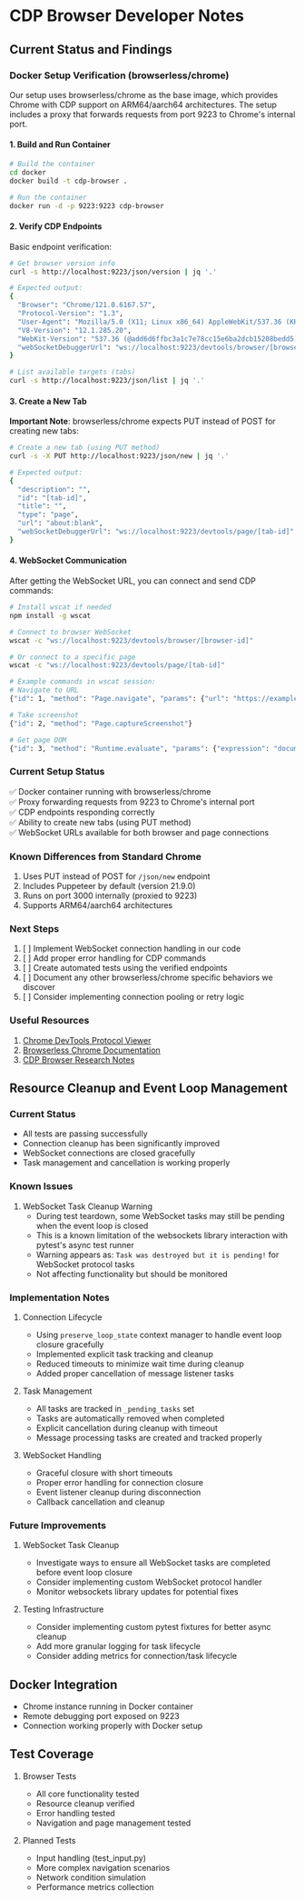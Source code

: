 # CDP Browser Developer Notes

## Current Status and Findings

### Docker Setup Verification (browserless/chrome)

Our setup uses browserless/chrome as the base image, which provides Chrome with CDP support on ARM64/aarch64 architectures. The setup includes a proxy that forwards requests from port 9223 to Chrome's internal port.

#### 1. Build and Run Container

```bash
# Build the container
cd docker
docker build -t cdp-browser .

# Run the container
docker run -d -p 9223:9223 cdp-browser
```

#### 2. Verify CDP Endpoints

Basic endpoint verification:

```bash
# Get browser version info
curl -s http://localhost:9223/json/version | jq '.'

# Expected output:
{
  "Browser": "Chrome/121.0.6167.57",
  "Protocol-Version": "1.3",
  "User-Agent": "Mozilla/5.0 (X11; Linux x86_64) AppleWebKit/537.36 (KHTML, like Gecko) HeadlessChrome/121.0.0.0 Safari/537.36",
  "V8-Version": "12.1.285.20",
  "WebKit-Version": "537.36 (@add6d6ffbc3a1c7e78cc15e6ba2dcb15208bedd5)",
  "webSocketDebuggerUrl": "ws://localhost:9223/devtools/browser/[browser-id]"
}

# List available targets (tabs)
curl -s http://localhost:9223/json/list | jq '.'
```

#### 3. Create a New Tab

**Important Note**: browserless/chrome expects PUT instead of POST for creating new tabs:

```bash
# Create a new tab (using PUT method)
curl -s -X PUT http://localhost:9223/json/new | jq '.'

# Expected output:
{
  "description": "",
  "id": "[tab-id]",
  "title": "",
  "type": "page",
  "url": "about:blank",
  "webSocketDebuggerUrl": "ws://localhost:9223/devtools/page/[tab-id]"
}
```

#### 4. WebSocket Communication

After getting the WebSocket URL, you can connect and send CDP commands:

```bash
# Install wscat if needed
npm install -g wscat

# Connect to browser WebSocket
wscat -c "ws://localhost:9223/devtools/browser/[browser-id]"

# Or connect to a specific page
wscat -c "ws://localhost:9223/devtools/page/[tab-id]"

# Example commands in wscat session:
# Navigate to URL
{"id": 1, "method": "Page.navigate", "params": {"url": "https://example.com"}}

# Take screenshot
{"id": 2, "method": "Page.captureScreenshot"}

# Get page DOM
{"id": 3, "method": "Runtime.evaluate", "params": {"expression": "document.documentElement.outerHTML"}}
```

### Current Setup Status

✅ Docker container running with browserless/chrome  
✅ Proxy forwarding requests from 9223 to Chrome's internal port  
✅ CDP endpoints responding correctly  
✅ Ability to create new tabs (using PUT method)  
✅ WebSocket URLs available for both browser and page connections  

### Known Differences from Standard Chrome

1. Uses PUT instead of POST for `/json/new` endpoint
2. Includes Puppeteer by default (version 21.9.0)
3. Runs on port 3000 internally (proxied to 9223)
4. Supports ARM64/aarch64 architectures

### Next Steps

1. [ ] Implement WebSocket connection handling in our code
2. [ ] Add proper error handling for CDP commands
3. [ ] Create automated tests using the verified endpoints
4. [ ] Document any other browserless/chrome specific behaviors we discover
5. [ ] Consider implementing connection pooling or retry logic

### Useful Resources

1. [Chrome DevTools Protocol Viewer](https://chromedevtools.github.io/devtools-protocol/)
2. [Browserless Chrome Documentation](https://docs.browserless.io/)
3. [CDP Browser Research Notes](../documentation/research.md)

## Resource Cleanup and Event Loop Management

### Current Status
- All tests are passing successfully
- Connection cleanup has been significantly improved
- WebSocket connections are closed gracefully
- Task management and cancellation is working properly

### Known Issues
1. WebSocket Task Cleanup Warning
   - During test teardown, some WebSocket tasks may still be pending when the event loop is closed
   - This is a known limitation of the websockets library interaction with pytest's async test runner
   - Warning appears as: `Task was destroyed but it is pending!` for WebSocket protocol tasks
   - Not affecting functionality but should be monitored

### Implementation Notes
1. Connection Lifecycle
   - Using `preserve_loop_state` context manager to handle event loop closure gracefully
   - Implemented explicit task tracking and cleanup
   - Reduced timeouts to minimize wait time during cleanup
   - Added proper cancellation of message listener tasks

2. Task Management
   - All tasks are tracked in `_pending_tasks` set
   - Tasks are automatically removed when completed
   - Explicit cancellation during cleanup with timeout
   - Message processing tasks are created and tracked properly

3. WebSocket Handling
   - Graceful closure with short timeouts
   - Proper error handling for connection closure
   - Event listener cleanup during disconnection
   - Callback cancellation and cleanup

### Future Improvements
1. WebSocket Task Cleanup
   - Investigate ways to ensure all WebSocket tasks are completed before event loop closure
   - Consider implementing custom WebSocket protocol handler
   - Monitor websockets library updates for potential fixes

2. Testing Infrastructure
   - Consider implementing custom pytest fixtures for better async cleanup
   - Add more granular logging for task lifecycle
   - Consider adding metrics for connection/task lifecycle

## Docker Integration
- Chrome instance running in Docker container
- Remote debugging port exposed on 9223
- Connection working properly with Docker setup

## Test Coverage
1. Browser Tests
   - All core functionality tested
   - Resource cleanup verified
   - Error handling tested
   - Navigation and page management tested

2. Planned Tests
   - Input handling (test_input.py)
   - More complex navigation scenarios
   - Network condition simulation
   - Performance metrics collection 